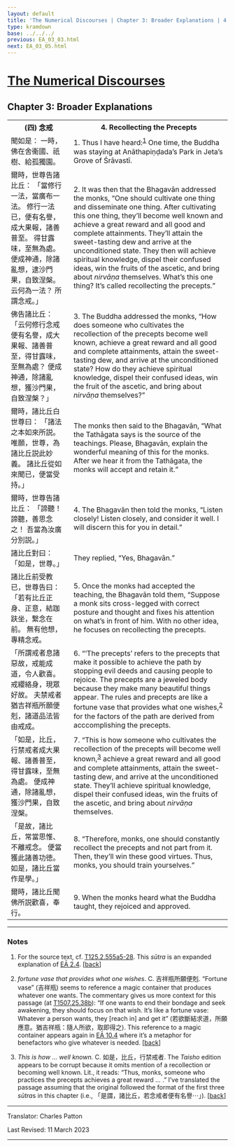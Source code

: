 ```yaml
---
layout: default
title: 'The Numerical Discourses | Chapter 3: Broader Explanations | 4. Recollecting the Precepts'
type: kramdown
base: ../../../
previous: EA_03_03.html
next: EA_03_05.html
---
```


<h1><a href='../index.html'>The Numerical Discourses</a></h1>
<h2>Chapter 3: Broader Explanations</h2>

<table class="trans">
  <th class='ch'>(四) 念戒</th>
  <th class='en'>4. Recollecting the Precepts</th>
  <tr>
    <td class='ch' title='T125.2.555a5'>聞如是： 一時，佛在舍衞國、祇樹、給孤獨園。</td>
    <td id='p1'>1. Thus I have heard:<sup id="ref1"><a href="#n1">1</a></sup> One time, the Buddha was staying at Anāthapiṇḍada’s Park in Jeta’s Grove of Śrāvastī.</td>
  </tr>
  <tr>
    <td class='ch' title='T125.2.555a6'>爾時，世尊告諸比丘： 「當修行一法，當廣布一法。 修行一法已，便有名譽，成大果報，諸善普至。 得甘露味，至無為處。 便成神通，除諸亂想，逮沙門果，自致涅槃。 云何為一法？ 所謂念戒。」</td>
    <td id='p2'>2. It was then that the Bhagavān addressed the monks, “One should cultivate one thing and disseminate one thing. After cultivating this one thing, they’ll become well known and achieve a great reward and all good and complete attainments. They’ll attain the sweet-tasting dew and arrive at the unconditioned state. They then will achieve spiritual knowledge, dispel their confused ideas, win the fruits of the ascetic, and bring about <em>nirvāṇa</em> themselves. What’s this one thing? It’s called recollecting the precepts.”</td>
  </tr>
  <tr>
    <td class='ch' title='T125.2.555a10'>佛告諸比丘： 「云何修行念戒便有名譽，成大果報、諸善普至，得甘露味，至無為處？ 便成神通，除諸亂想，獲沙門果，自致涅槃？」</td>
    <td id='p3'>3. The Buddha addressed the monks, “How does someone who cultivates the recollection of the precepts become well known, achieve a great reward and all good and complete attainments, attain the sweet-tasting dew, and arrive at the unconditioned state? How do they achieve spiritual knowledge, dispel their confused ideas, win the fruit of the ascetic, and bring about <em>nirvāṇa</em> themselves?”</td>
  </tr>
  <tr>
    <td class='ch' title='T125.2.555a13'>爾時，諸比丘白世尊曰： 「諸法之本如來所説。 唯願，世尊，為諸比丘説此妙義。 諸比丘從如來聞已，便當受持。」</td>
    <td>The monks then said to the Bhagavān, “What the Tathāgata says is the source of the teachings. Please, Bhagavān, explain the wonderful meaning of this for the monks. After we hear it from the Tathāgata, the monks will accept and retain it.”</td>
  </tr>
  <tr>
    <td class='ch' title='T125.2.555a16'>爾時，世尊告諸比丘： 「諦聽！諦聽，善思念之！ 吾當為汝廣分別説。」</td>
    <td id='p4'>4. The Bhagavān then told the monks, “Listen closely! Listen closely, and consider it well. I will discern this for you in detail.”</td>
  </tr>
  <tr>
    <td class='ch' title='T125.2.555a17'>諸比丘對曰： 「如是，世尊。」</td>
    <td>They replied, “Yes, Bhagavān.”</td>
  </tr>
  <tr>
    <td class='ch' title='T125.2.555a18'>諸比丘前受教已，世尊告曰： 「若有比丘正身、正意，結跏趺坐，繋念在前。 無有他想，專精念戒。</td>
    <td id='p5'>5. Once the monks had accepted the teaching, the Bhagavān told them, “Suppose a monk sits cross-legged with correct posture and thought and fixes his attention on what’s in front of him. With no other idea, he focuses on recollecting the precepts.</td>
  </tr>
  <tr>
    <td class='ch' title='T125.2.555a20'>「所謂戒者息諸惡故，戒能成道，令人歡喜。 戒纓絡身，現眾好故。 夫禁戒者猶吉祥瓶所願便剋，諸道品法皆由戒成。</td>
    <td id='p6'>6. “‘The precepts’ refers to the precepts that make it possible to achieve the path by stopping evil deeds and causing people to rejoice. The precepts are a jeweled body because they make many beautiful things appear. The rules and precepts are like a fortune vase that provides what one wishes,<sup id="ref2"><a href="#n2">2</a></sup> for the factors of the path are derived from acccomplishing the precepts.</td>
  </tr>
  <tr>
    <td class='ch' title='T125.2.555a22'>「如是，比丘，行禁戒者成大果報、諸善普至，得甘露味，至無為處。 便成神通，除諸亂想，獲沙門果，自致涅槃。</td>
    <td id='p7'>7. “This is how someone who cultivates the recollection of the precepts will become well known,<sup id="ref3"><a href="#n3">3</a></sup> achieve a great reward and all good and complete attainments, attain the sweet-tasting dew, and arrive at the unconditioned state. They’ll achieve spiritual knowledge, dispel their confused ideas, win the fruits of the ascetic, and bring about <em>nirvāṇa</em> themselves.</td>
  </tr>
  <tr>
    <td class='ch' title='T125.2.555a25'>「是故，諸比丘，常當思惟、不離戒念。 便當獲此諸善功徳。 如是，諸比丘當作是學。」</td>
    <td id='p8'>8. “Therefore, monks, one should constantly recollect the precepts and not part from it. Then, they’ll win these good virtues. Thus, monks, you should train yourselves.”</td>
  </tr>
  <tr>
    <td class='ch' title='T125.2.555a27'>爾時，諸比丘聞佛所説歡喜，奉行。</td>
    <td id='p9'>9. When the monks heard what the Buddha taught, they rejoiced and approved.</td>
  </tr>
</table>

<hr/>

<h3 id="notes">Notes</h3>

<ol class="notes-list">
<li id="n1"><p>For the source text, cf. <a href="https://cbetaonline.dila.edu.tw/zh/T02n0125_p0555a05" target="_blank">T125.2.555a5-28</a>. This <em>sūtra</em> is an expanded explanation of <a href="../02/EA_02_04.html" target="_blank">EĀ 2.4</a>. [<a href="#ref1">back</a>]</p></li>
<li id="n2"><p><em>fortune vase that provides what one wishes</em>. C. 吉祥瓶所願便剋. “Fortune vase” (吉祥瓶) seems to reference a magic container that produces whatever one wants. The commentary gives us more context for this passage (at <a href="https://cbetaonline.dila.edu.tw/zh/T25n1507_p0038b01" target="_blank">T1507.25.38b</a>): “If one wants to end their bondage and seek awakening, they should focus on that wish. It’s like a fortune vase: Whatever a person wants, they [reach in] and get it” (若欲斷結求道，所願應意。猶吉祥瓶：隨人所欲，取即得之). This reference to a magic container appears again in <a href="../10/EA_10_04.html" target="_blank">EĀ 10.4</a> where it’s a metaphor for benefactors who give whatever is needed. [<a href="#ref2">back</a>]</p></li>
<li id="n3"><p><em>This is how … well known.</em> C. 如是，比丘，行禁戒者. The <cite>Taisho</cite> edition appears to be corrupt because it omits mention of a recollection or becoming well known. Lit., it reads: “Thus, monks, someone who practices the precepts achieves a great reward … .” I’ve translated the passage assuming that the original followed the format of the first three <em>sūtra</em>s in this chapter (i.e., 「是謂，諸比丘，若念戒者便有名譽⋯」). [<a href="#ref3">back</a>]</p></li>
</ol>
<hr/>

<p class="translator">Translator: Charles Patton</p>
<p class='revised'>Last Revised: 11 March 2023</p>

<hr/>